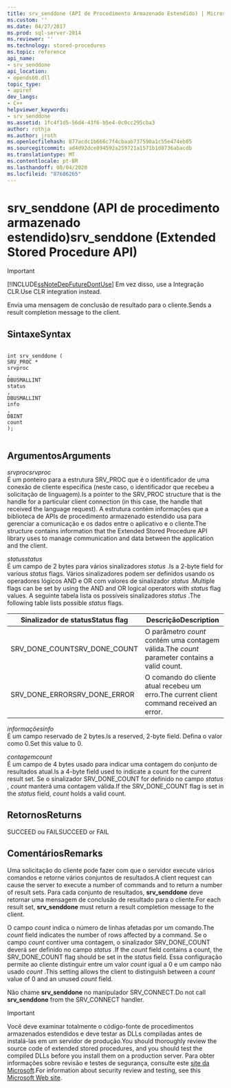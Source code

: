```yaml
---
title: srv_senddone (API de Procedimento Armazenado Estendido) | Microsoft Docs
ms.custom: ''
ms.date: 04/27/2017
ms.prod: sql-server-2014
ms.reviewer: ''
ms.technology: stored-procedures
ms.topic: reference
api_name:
- srv_senddone
api_location:
- opends60.dll
topic_type:
- apiref
dev_langs:
- C++
helpviewer_keywords:
- srv_senddone
ms.assetid: 1fc4f1d5-56d4-43f6-b5e4-0c0cc295cba3
author: rothja
ms.author: jroth
ms.openlocfilehash: 877acdc1b666c7f4cbaab737590a1c55e474eb05
ms.sourcegitcommit: ad4d92dce894592a259721a1571b1d8736abacdb
ms.translationtype: MT
ms.contentlocale: pt-BR
ms.lasthandoff: 08/04/2020
ms.locfileid: "87686265"
---
```

# <a name="srv_senddone-extended-stored-procedure-api"></a><span data-ttu-id="5a59e-102">srv_senddone (API de procedimento armazenado estendido)</span><span class="sxs-lookup"><span data-stu-id="5a59e-102">srv_senddone (Extended Stored Procedure API)</span></span>
    
> [!IMPORTANT]  
>  [!INCLUDE[ssNoteDepFutureDontUse](../../includes/ssnotedepfuturedontuse-md.md)] <span data-ttu-id="5a59e-103">Em vez disso, use a Integração CLR.</span><span class="sxs-lookup"><span data-stu-id="5a59e-103">Use CLR integration instead.</span></span>  
  
 <span data-ttu-id="5a59e-104">Envia uma mensagem de conclusão de resultado para o cliente.</span><span class="sxs-lookup"><span data-stu-id="5a59e-104">Sends a result completion message to the client.</span></span>  
  
## <a name="syntax"></a><span data-ttu-id="5a59e-105">Sintaxe</span><span class="sxs-lookup"><span data-stu-id="5a59e-105">Syntax</span></span>  
  
```  
  
int srv_senddone (  
SRV_PROC *  
srvproc  
,  
DBUSMALLINT   
status  
,  
DBUSMALLINT  
info  
,  
DBINT  
count   
);  
  
```  
  
## <a name="arguments"></a><span data-ttu-id="5a59e-106">Argumentos</span><span class="sxs-lookup"><span data-stu-id="5a59e-106">Arguments</span></span>  
 <span data-ttu-id="5a59e-107">*srvproc*</span><span class="sxs-lookup"><span data-stu-id="5a59e-107">*srvproc*</span></span>  
 <span data-ttu-id="5a59e-108">É um ponteiro para a estrutura SRV_PROC que é o identificador de uma conexão de cliente específica (neste caso, o identificador que recebeu a solicitação de linguagem).</span><span class="sxs-lookup"><span data-stu-id="5a59e-108">Is a pointer to the SRV_PROC structure that is the handle for a particular client connection (in this case, the handle that received the language request).</span></span> <span data-ttu-id="5a59e-109">A estrutura contém informações que a biblioteca de APIs de procedimento armazenado estendido usa para gerenciar a comunicação e os dados entre o aplicativo e o cliente.</span><span class="sxs-lookup"><span data-stu-id="5a59e-109">The structure contains information that the Extended Stored Procedure API library uses to manage communication and data between the application and the client.</span></span>  
  
 <span data-ttu-id="5a59e-110">*status*</span><span class="sxs-lookup"><span data-stu-id="5a59e-110">*status*</span></span>  
 <span data-ttu-id="5a59e-111">É um campo de 2 bytes para vários sinalizadores *status* .</span><span class="sxs-lookup"><span data-stu-id="5a59e-111">Is a 2-byte field for various *status* flags.</span></span> <span data-ttu-id="5a59e-112">Vários sinalizadores podem ser definidos usando os operadores lógicos AND e OR com valores de sinalizador *status* .</span><span class="sxs-lookup"><span data-stu-id="5a59e-112">Multiple flags can be set by using the AND and OR logical operators with *status* flag values.</span></span> <span data-ttu-id="5a59e-113">A seguinte tabela lista os possíveis sinalizadores *status* .</span><span class="sxs-lookup"><span data-stu-id="5a59e-113">The following table lists possible *status* flags.</span></span>  
  
|<span data-ttu-id="5a59e-114">Sinalizador de status</span><span class="sxs-lookup"><span data-stu-id="5a59e-114">Status flag</span></span>|<span data-ttu-id="5a59e-115">Descrição</span><span class="sxs-lookup"><span data-stu-id="5a59e-115">Description</span></span>|  
|-----------------|-----------------|  
|<span data-ttu-id="5a59e-116">SRV_DONE_COUNT</span><span class="sxs-lookup"><span data-stu-id="5a59e-116">SRV_DONE_COUNT</span></span>|<span data-ttu-id="5a59e-117">O parâmetro *count* contém uma contagem válida.</span><span class="sxs-lookup"><span data-stu-id="5a59e-117">The *count* parameter contains a valid count.</span></span>|  
|<span data-ttu-id="5a59e-118">SRV_DONE_ERROR</span><span class="sxs-lookup"><span data-stu-id="5a59e-118">SRV_DONE_ERROR</span></span>|<span data-ttu-id="5a59e-119">O comando do cliente atual recebeu um erro.</span><span class="sxs-lookup"><span data-stu-id="5a59e-119">The current client command received an error.</span></span>|  
  
 <span data-ttu-id="5a59e-120">*informações*</span><span class="sxs-lookup"><span data-stu-id="5a59e-120">*info*</span></span>  
 <span data-ttu-id="5a59e-121">É um campo reservado de 2 bytes.</span><span class="sxs-lookup"><span data-stu-id="5a59e-121">Is a reserved, 2-byte field.</span></span> <span data-ttu-id="5a59e-122">Defina o valor como 0.</span><span class="sxs-lookup"><span data-stu-id="5a59e-122">Set this value to 0.</span></span>  
  
 <span data-ttu-id="5a59e-123">*contagem*</span><span class="sxs-lookup"><span data-stu-id="5a59e-123">*count*</span></span>  
 <span data-ttu-id="5a59e-124">É um campo de 4 bytes usado para indicar uma contagem do conjunto de resultados atual.</span><span class="sxs-lookup"><span data-stu-id="5a59e-124">Is a 4-byte field used to indicate a count for the current result set.</span></span> <span data-ttu-id="5a59e-125">Se o sinalizador SRV_DONE_COUNT for definido no campo *status* , *count* manterá uma contagem válida.</span><span class="sxs-lookup"><span data-stu-id="5a59e-125">If the SRV_DONE_COUNT flag is set in the *status* field, *count* holds a valid count.</span></span>  
  
## <a name="returns"></a><span data-ttu-id="5a59e-126">Retornos</span><span class="sxs-lookup"><span data-stu-id="5a59e-126">Returns</span></span>  
 <span data-ttu-id="5a59e-127">SUCCEED ou FAIL</span><span class="sxs-lookup"><span data-stu-id="5a59e-127">SUCCEED or FAIL</span></span>  
  
## <a name="remarks"></a><span data-ttu-id="5a59e-128">Comentários</span><span class="sxs-lookup"><span data-stu-id="5a59e-128">Remarks</span></span>  
 <span data-ttu-id="5a59e-129">Uma solicitação do cliente pode fazer com que o servidor execute vários comandos e retorne vários conjuntos de resultados.</span><span class="sxs-lookup"><span data-stu-id="5a59e-129">A client request can cause the server to execute a number of commands and to return a number of result sets.</span></span> <span data-ttu-id="5a59e-130">Para cada conjunto de resultados, **srv_senddone** deve retornar uma mensagem de conclusão de resultado para o cliente.</span><span class="sxs-lookup"><span data-stu-id="5a59e-130">For each result set, **srv_senddone** must return a result completion message to the client.</span></span>  
  
 <span data-ttu-id="5a59e-131">O campo *count* indica o número de linhas afetadas por um comando.</span><span class="sxs-lookup"><span data-stu-id="5a59e-131">The *count* field indicates the number of rows affected by a command.</span></span> <span data-ttu-id="5a59e-132">Se o campo *count* contiver uma contagem, o sinalizador SRV_DONE_COUNT deverá ser definido no campo *status* .</span><span class="sxs-lookup"><span data-stu-id="5a59e-132">If the *count* field contains a count, the SRV_DONE_COUNT flag should be set in the *status* field.</span></span> <span data-ttu-id="5a59e-133">Essa configuração permite ao cliente distinguir entre um valor *count* igual a 0 e um campo não usado *count* .</span><span class="sxs-lookup"><span data-stu-id="5a59e-133">This setting allows the client to distinguish between a *count* value of 0 and an unused *count* field.</span></span>  
  
 <span data-ttu-id="5a59e-134">Não chame **srv_senddone** no manipulador SRV_CONNECT.</span><span class="sxs-lookup"><span data-stu-id="5a59e-134">Do not call **srv_senddone** from the SRV_CONNECT handler.</span></span>  
  
> [!IMPORTANT]  
>  <span data-ttu-id="5a59e-135">Você deve examinar totalmente o código-fonte de procedimentos armazenados estendidos e deve testar as DLLs compiladas antes de instalá-las em um servidor de produção.</span><span class="sxs-lookup"><span data-stu-id="5a59e-135">You should thoroughly review the source code of extended stored procedures, and you should test the compiled DLLs before you install them on a production server.</span></span> <span data-ttu-id="5a59e-136">Para obter informações sobre revisão e testes de segurança, consulte este [site da Microsoft](https://go.microsoft.com/fwlink/?LinkID=54761&amp;clcid=0x409https://msdn.microsoft.com/security/).</span><span class="sxs-lookup"><span data-stu-id="5a59e-136">For information about security review and testing, see this [Microsoft Web site](https://go.microsoft.com/fwlink/?LinkID=54761&amp;clcid=0x409https://msdn.microsoft.com/security/).</span></span>  
  
  
